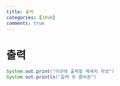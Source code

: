 ```yaml
---
title: 출력
categories: [JAVA]
comments: true
---
```


출력
===
```java
System.out.print("이곳에 출력할 메세지 작성")
System.out.println("출력 후 줄바꿈")
```

